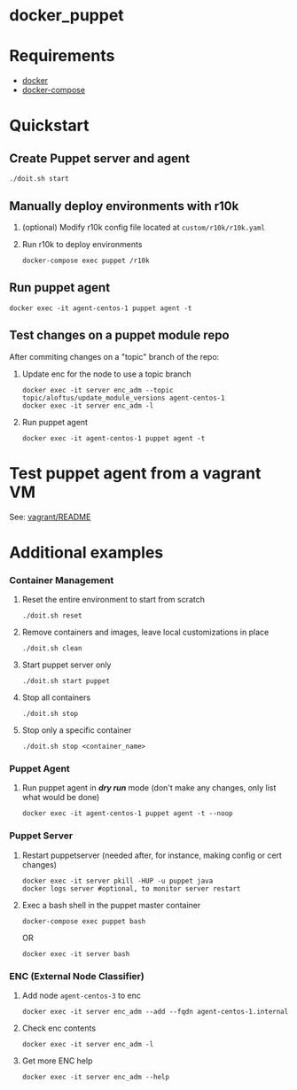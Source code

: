 # docker_puppet

# Requirements

- [docker](https://www.docker.com/products/docker-desktop)
- [docker-compose](https://docs.docker.com/compose/install/)

# Quickstart
## Create Puppet server and agent
```shell
./doit.sh start
```

## Manually deploy environments with r10k
1. (optional) Modify r10k config file located at `custom/r10k/r10k.yaml`

1. Run r10k to deploy environments
   ```shell
   docker-compose exec puppet /r10k
   ```


## Run puppet agent
```shell
docker exec -it agent-centos-1 puppet agent -t
```


## Test changes on a puppet module repo
After commiting changes on a "topic" branch of the repo:
1. Update enc for the node to use a topic branch
   ```shell
   docker exec -it server enc_adm --topic topic/aloftus/update_module_versions agent-centos-1
   docker exec -it server enc_adm -l
   ```
1. Run puppet agent
   ```shell
   docker exec -it agent-centos-1 puppet agent -t
   ```


# Test puppet agent from a vagrant VM
See: [vagrant/README](vagrant/README.md)


# Additional examples
### Container Management
1. Reset the entire environment to start from scratch
   ```shell
   ./doit.sh reset
   ```
1. Remove containers and images, leave local customizations in place
   ```shell
   ./doit.sh clean
   ```
1. Start puppet server only
   ```shell
   ./doit.sh start puppet
   ```
1. Stop all containers
   ```shell
   ./doit.sh stop
   ```
1. Stop only a specific container
   ```shell
   ./doit.sh stop <container_name>
   ```

### Puppet Agent
1. Run puppet agent in **_dry run_** mode (don't make any changes, only list what would be done)
   ```shell
   docker exec -it agent-centos-1 puppet agent -t --noop
   ```
### Puppet Server
1. Restart puppetserver (needed after, for instance, making config or cert changes)
   ```shell
   docker exec -it server pkill -HUP -u puppet java
   docker logs server #optional, to monitor server restart
   ```
1. Exec a bash shell in the puppet master container
   ```shell
   docker-compose exec puppet bash
   ```
   OR
   ```shell
   docker exec -it server bash
   ```

### ENC (External Node Classifier)
1. Add node `agent-centos-3` to enc
   ```shell
   docker exec -it server enc_adm --add --fqdn agent-centos-1.internal
   ```
1. Check enc contents
   ```shell
   docker exec -it server enc_adm -l
   ```
1. Get more ENC help
   ```shell
   docker exec -it server enc_adm --help
   ```
